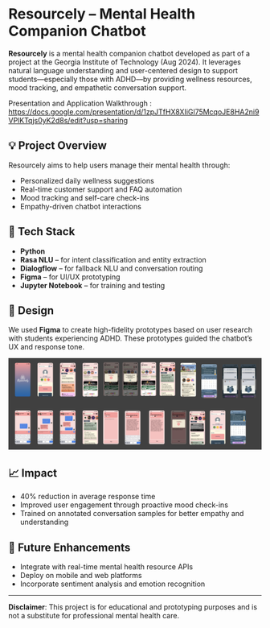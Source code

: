 # Resourcely – Mental Health Companion Chatbot

**Resourcely** is a mental health companion chatbot developed as part of a project at the Georgia Institute of Technology (Aug 2024). It leverages natural language understanding and user-centered design to support students—especially those with ADHD—by providing wellness resources, mood tracking, and empathetic conversation support.

Presentation and Application Walkthrough : https://docs.google.com/presentation/d/1zpJTfHX8XIiGl75McqoJE8HA2ni9VPlKTqjs0yK2d8s/edit?usp=sharing

## 💡 Project Overview

Resourcely aims to help users manage their mental health through:

- Personalized daily wellness suggestions
- Real-time customer support and FAQ automation
- Mood tracking and self-care check-ins
- Empathy-driven chatbot interactions

## 🧠 Tech Stack

- **Python**
- **Rasa NLU** – for intent classification and entity extraction
- **Dialogflow** – for fallback NLU and conversation routing
- **Figma** – for UI/UX prototyping
- **Jupyter Notebook** – for training and testing

## 🎨 Design

We used **Figma** to create high-fidelity prototypes based on user research with students experiencing ADHD. These prototypes guided the chatbot’s UX and response tone.

![High-Fidelity Prototype](High-Fidelity%20Prototype.png)

## 📈 Impact

- 40% reduction in average response time
- Improved user engagement through proactive mood check-ins
- Trained on annotated conversation samples for better empathy and understanding

## 🚀 Future Enhancements

- Integrate with real-time mental health resource APIs
- Deploy on mobile and web platforms
- Incorporate sentiment analysis and emotion recognition

---

**Disclaimer**: This project is for educational and prototyping purposes and is not a substitute for professional mental health care.
